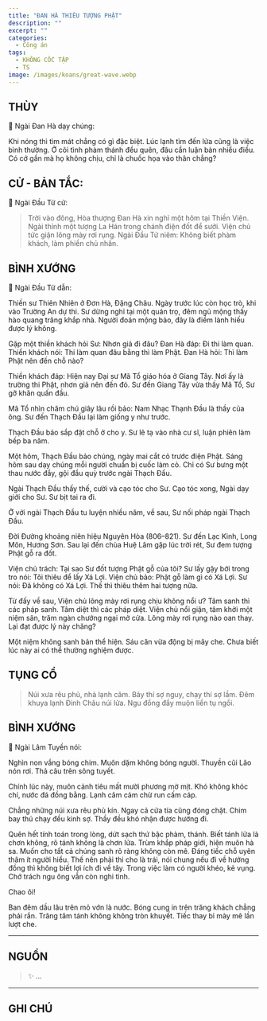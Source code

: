 ```yaml
---
title: "ĐAN HÀ THIÊU TƯỢNG PHẬT"
description: ""
excerpt: ""
categories:
  - Công án
tags:
  - KHÔNG CỐC TẬP
  - TS 
image: /images/koans/great-wave.webp
---
```


## THÙY

📢 Ngài Đan Hà dạy chúng:

Khi nóng thì tìm mát chẳng có gì đặc biệt. Lúc lạnh tìm đến lửa cũng là việc bình thường. 
Ở cõi tình phàm thánh đều quên, đâu cần luận bàn nhiều điều. 
Có cớ gần mà họ không chịu, chỉ là chuốc họa vào thân chẳng?

## CỬ - BẢN TẮC:

📢 Ngài Đầu Tử cử:

> Trời vào đông, Hòa thượng Đan Hà xin nghỉ một hôm tại Thiền Viện.
Ngài thỉnh một tượng La Hán trong chánh điện đốt để sưởi. Viện chủ tức giận lông mày rơi rụng.
Ngài Đầu Tử niêm: Không biết phàm khách, làm phiền chủ nhân.

## BÌNH XƯỚNG

📢 Ngài Đầu Tử dẫn: 

Thiền sư Thiên Nhiên ở Đơn Hà, Đặng Châu. Ngày trước lúc còn học trò, khi vào Trường An dự thi. Sư dừng nghỉ tại một quán trọ, đêm ngủ mộng thấy hào quang trăng khắp nhà. Người đoán mộng bảo, đây là điềm lành hiếu được lý không.

Gặp một thiền khách hỏi Sư: Nhơn giả đi đâu?
Đan Hà đáp: Đi thi làm quan.
Thiền khách nói: Thi làm quan đâu bằng thì làm Phật.
Đan Hà hỏi: Thì làm Phật nên đến chỗ nào?

Thiền khách đáp: Hiện nay Đại sư Mã Tổ giáo hóa ở Giang Tây. Nơi ấy là trường thi Phật, nhơn giả nên đến đó.
Sư đến Giang Tây vừa thấy Mã Tổ, Sư gỡ khăn quấn đầu.

Mã Tổ nhìn chăm chú giây lâu rồi bảo: Nam Nhạc Thạnh Đầu là thầy của ông.
Sư đến Thạch Đầu lại làm giống y như trước.

Thạch Đầu bảo sắp đặt chỗ ở cho y. Sư lẽ tạ vào nhà cư sĩ, luận phiên làm bếp ba năm.

Một hôm, Thạch Đầu bảo chúng, ngày mai cắt cỏ trước điện Phật. Sáng hôm sau dạy chúng mỗi người chuẩn bị cuốc làm cỏ. Chỉ có Sư bưng một thau nước đầy, gội đầu quỳ trước ngài Thạch Đầu.

Ngài Thạch Đầu thấy thế, cười và cạo tóc cho Sư.
Cạo tóc xong, Ngài dạy giới cho Sư. Sư bịt tai ra đi.

Ở với ngài Thạch Đầu tu luyện nhiều năm, về sau, Sư nối pháp ngài Thạch Đầu.

Đời Đường khoảng niên hiệu Nguyên Hòa (806–821).
Sư đến Lạc Kinh, Long Môn, Hương Sơn. Sau lại đến chùa Huệ Lâm gặp lúc trời rét, Sư đem tượng Phật gỗ ra đốt.

Viện chủ trách: Tại sao Sư đốt tượng Phật gỗ của tôi?
Sư lấy gậy bới trong tro nói: Tôi thiêu để lấy Xá Lợi.
Viện chủ bảo: Phật gỗ làm gì có Xá Lợi.
Sư nói: Đã không có Xá Lợi. Thế thì thiêu thêm hai tượng nữa.

Từ đấy về sau, Viện chủ lông mày rơi rụng chịu không nổi ư? Tâm sanh thì các pháp sanh. Tâm diệt thì các pháp diệt. Viện chủ nổi giận, tâm khởi một niệm sân, trăm ngàn chướng ngại mở cửa. Lông mày rơi rụng nào oan thay. Lại đạt được lý này chăng?

Một niệm không sanh bản thể hiện.
Sáu căn vừa động bị mây che.
Chưa biết lúc này ai có thể thường nghiệm được.

## TỤNG CỔ

> Núi xưa rêu phủ, nhà lạnh câm.
Bảy thí sợ nguy, chạy thí sợ lầm.
Đêm khuya lạnh Đinh Châu núi lửa.
Ngu đồng đầy muộn liền tụ ngồi.

## BÌNH XƯỚNG

📢 Ngài Lâm Tuyền nói:

Nghìn non vắng bóng chim.
Muôn dặm không bóng người.
Thuyền cũi Lão nón rơi.
Thả câu trên sông tuyết.

Chính lúc này, muôn cảnh tiêu mất mười phương mờ mịt.
Khó không khóc chí, nước đá đồng bằng.
Lạnh câm cảm chừ run cấm cáp.

Chẳng những núi xưa rêu phủ kín. Ngay cả cửa tía cũng đóng chặt. Chim bay thú chạy đều kinh sợ. Thầy đều khó nhận được hướng đi.

Quên hết tính toán trong lòng, dứt sạch thứ bậc phàm, thánh. Biết tánh lửa là chơn không, rõ tánh không là chơn lửa. Trùm khắp pháp giới, hiện muôn hà sa. Muốn cho tất cả chúng sanh rõ ràng không còn mê. Đáng tiếc chỗ uyên thâm ít người hiểu. Thế nên phải thi cho là trái, nói chung nếu đi về hướng đồng thì không biết lợi ích đi về tây. Trong việc làm có người khéo, kẻ vụng. Chớ trách ngu ông vẫn còn nghi tình.

Chao ôi!

Ban đêm dầu lâu trên mỏ vớn là nước.
Bóng cung in trên trăng khách chẳng phải rắn.
Trăng tăm tánh không không tròn khuyết.
Tiếc thay bỉ mày mê lần lượt che.

<hr class="blog-rule" />

## NGUỒN

> ✨ ...

<hr class="blog-rule" />

## GHI CHÚ

[^1]: ⭐️ <a href="/masters/Shaoshan-Huanpu" target="_blank">🔗 TS </a>
